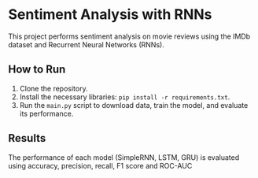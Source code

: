 # Sentiment Analysis with RNNs

This project performs sentiment analysis on movie reviews using the IMDb dataset and Recurrent Neural Networks (RNNs).

## How to Run

1. Clone the repository.
2. Install the necessary libraries: `pip install -r requirements.txt`.
3. Run the `main.py` script to download data, train the model, and evaluate its performance.

## Results

The performance of each model (SimpleRNN, LSTM, GRU) is evaluated using accuracy, precision, recall, F1 score and ROC-AUC